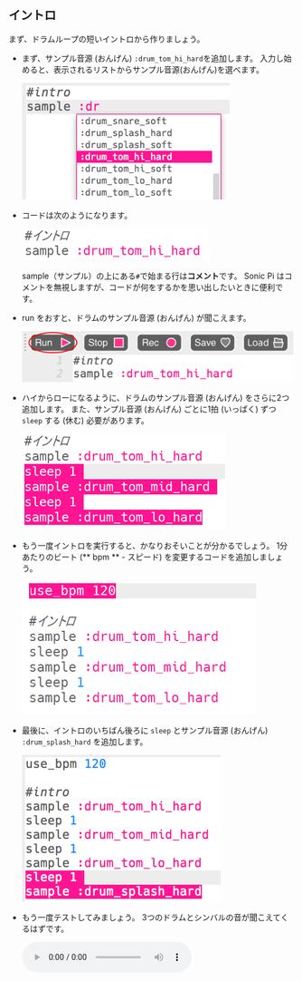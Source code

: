 ## イントロ

まず、ドラムループの短いイントロから作りましょう。

+ まず、サンプル音源 (おんげん) `:drum_tom_hi_hard`を追加します。 入力し始めると、表示されるリストからサンプル音源(おんげん)を選べます。
    
    ![スクリーンショット](images/drum-sample-help.png)

+ コードは次のようになります。
    
    ![スクリーンショット](images/drum-intro-1.png)
    
    sample（サンプル）の上にある`#`で始まる行は**コメント**です。 Sonic Pi はコメントを無視しますが、コードが何をするかを思い出したいときに便利です。

+ run をおすと、ドラムのサンプル音源 (おんげん) が聞こえます。
    
    ![スクリーンショット](images/drum-run.png)

+ ハイからローになるように、ドラムのサンプル音源 (おんげん) をさらに2つ追加します。 また、サンプル音源 (おんげん) ごとに1拍 (いっぱく) ずつ `sleep` する (休む) 必要があります。
    
    ![スクリーンショット](images/drum-intro-2.png)

+ もう一度イントロを実行すると、かなりおそいことが分かるでしょう。 1分あたりのビート (** bpm ** - スピード) を変更するコードを追加しましょう。
    
    ![スクリーンショット](images/drum-bpm.png)

+ 最後に、イントロのいちばん後ろに `sleep` とサンプル音源 (おんげん) `:drum_splash_hard` を追加します。
    
    ![スクリーンショット](images/drum-intro-splash.png)

+ もう一度テストしてみましょう。 3つのドラムとシンバルの音が聞こえてくるはずです。
    
    <div id="audio-preview" class="pdf-hidden">
      <audio controls preload> <source src="resources/drums-intro.mp3" type="audio/mpeg"> お使いのブラウザは<code>audio</code>要素をサポートしていません。 </audio>
    </div>